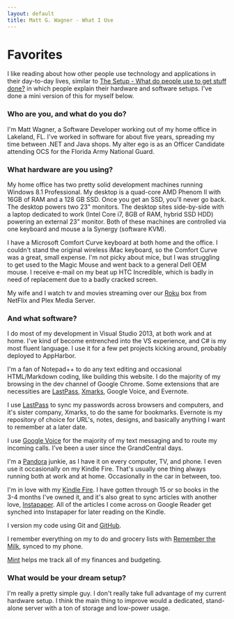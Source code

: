 ```yaml
---
layout: default
title: Matt G. Wagner - What I Use
---
```


# Favorites

I like reading about how other people use technology and applications in their day-to-day lives, similar to [The Setup - What do people use to get stuff done?](http://usesthis.com) in which people explain their hardware and software setups. I've done a mini version of this for myself below.

### Who are you, and what do you do?
  
I'm Matt Wagner, a Software Developer working out of my home office in Lakeland, FL. I've worked in software for about five years, spreading my time between .NET and Java shops. My alter ego is as an Officer Candidate attending OCS for the Florida Army National Guard.

### What hardware are you using?

My home office has two pretty solid development machines running Windows 8.1 Professional. My desktop is a quad-core AMD Phenom II with 16GB of RAM and a 128 GB SSD. Once you get an SSD, you'll never go back. The desktop powers two 23" monitors. The desktop sites side-by-side with a laptop dedicated to work (Intel Core i7, 8GB of RAM, hybrid SSD HDD) powering an external 23" monitor. Both of these machines are controlled via one keyboard and mouse a la Synergy (software KVM).

I have a Microsoft Comfort Curve keyboard at both home and the office. I couldn't stand the original wireless iMac keyboard, so the Comfort Curve was a great, small expense. I'm not picky about mice, but I was struggling to get used to the Magic Mouse and went back to a general Dell OEM mouse.
I receive e-mail on my beat up HTC Incredible, which is badly in need of replacement due to a badly cracked screen.

My wife and I watch tv and movies streaming over our [Roku](http://roku.com) box from NetFlix and Plex Media Server.

### And what software?

I do most of my development in Visual Studio 2013, at both work and at home. I've kind of become entrenched into the VS experience, and C# is my most fluent language. I use it for a few pet projects kicking around, probably deployed to AppHarbor.

I'm a fan of Notepad++ to do any text editing and occasional HTML/Markdown coding, like building this website. I do the majority of my browsing in the dev channel of Google Chrome. Some extensions that are necessities are [LastPass](http://lastpass.com), [Xmarks](http://xmarks.com), Google Voice, and Evernote.

I use [LastPass](http://lastpass.com) to sync my passwords across browsers and computers, and it's sister company, Xmarks, to do the same for bookmarks. Evernote is my repository of choice for URL's, notes, designs, and basically anything I want to remember at a later date.

I use [Google Voice](http://google.com/voice) for the majority of my text messaging and to route my incoming calls. I've been a user since the GrandCentral days.

I'm a [Pandora](http://pandora.com) junkie, as I have it on every computer, TV, and phone. I even use it occasionally on my Kindle Fire. That's usually one thing always running both at work and at home. Occasionally in the car in between, too.

I'm in love with my [Kindle Fire](http://amazon.com). I have gotten through 15 or so books in the 3-4 months I've owned it, and it's also great to sync articles with another love, [Instapaper](http://instapaper.com). All of the articles I come across on Google Reader get synched into Instapaper for later reading on the Kindle.

I version my code using Git and [GitHub](http://github.com/mattgwagner). 

I remember everything on my to do and grocery lists with [Remember the Milk](http://rememberthemilk.com), synced to my phone.

[Mint](http://mint.com) helps me track all of my finances and budgeting.

### What would be your dream setup?

I'm really a pretty simple guy. I don't really take full advantage of my current hardware setup. I think the main thing to improve would a dedicated, stand-alone server with a ton of storage and low-power usage.
